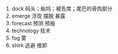 1. dock 码头；船坞；被告席；尾巴的骨肉部分
2. emerge 浮现  摆脱 暴露 
3. forecast 预测 预报 
4. technology 技术 
5. fog 雾 
6. shirk  逃避 推卸 